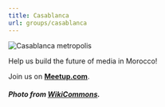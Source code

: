 ```yaml
---
title: Casablanca
url: groups/casablanca
---
```


![Casablanca metropolis](https://upload.wikimedia.org/wikipedia/commons/e/e1/Casablanca_aerial_photograph_1.jpg)

Help us build the future of media in Morocco!

Join us on **[Meetup.com](https://www.meetup.com/Hacks-Hackers-Casablanca/)**.

##### Photo from [WikiCommons](wikicommons.org).

